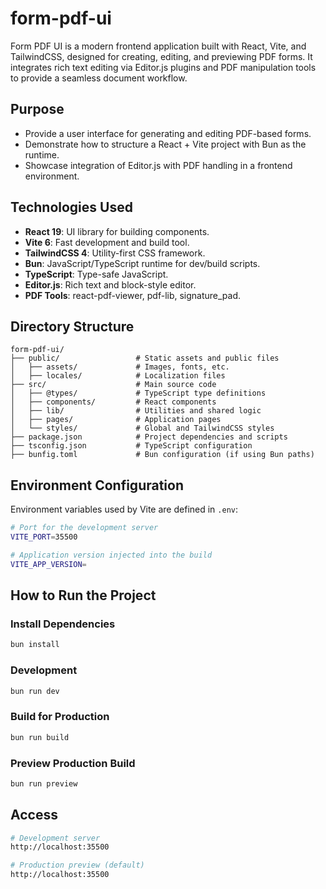 # form-pdf-ui

Form PDF UI is a modern frontend application built with React, Vite, and TailwindCSS, designed for creating, editing, and previewing PDF forms. It integrates rich text editing via Editor.js plugins and PDF manipulation tools to provide a seamless document workflow.

## Purpose

- Provide a user interface for generating and editing PDF-based forms.
- Demonstrate how to structure a React + Vite project with Bun as the runtime.
- Showcase integration of Editor.js with PDF handling in a frontend environment.

## Technologies Used

- **React 19**: UI library for building components.
- **Vite 6**: Fast development and build tool.
- **TailwindCSS 4**: Utility-first CSS framework.
- **Bun**: JavaScript/TypeScript runtime for dev/build scripts.
- **TypeScript**: Type-safe JavaScript.
- **Editor.js**: Rich text and block-style editor.
- **PDF Tools**: react-pdf-viewer, pdf-lib, signature_pad.

## Directory Structure

```
form-pdf-ui/
├── public/                 # Static assets and public files
│   ├── assets/             # Images, fonts, etc.
│   ├── locales/            # Localization files
├── src/                    # Main source code
│   ├── @types/             # TypeScript type definitions
│   ├── components/         # React components
│   ├── lib/                # Utilities and shared logic
│   ├── pages/              # Application pages
│   └── styles/             # Global and TailwindCSS styles
├── package.json            # Project dependencies and scripts
├── tsconfig.json           # TypeScript configuration
├── bunfig.toml             # Bun configuration (if using Bun paths)
```

## Environment Configuration

Environment variables used by Vite are defined in `.env`:

```sh
# Port for the development server
VITE_PORT=35500

# Application version injected into the build
VITE_APP_VERSION=
```

## How to Run the Project

### Install Dependencies

```bash
bun install
```

### Development

```bash
bun run dev
```

### Build for Production

```bash
bun run build
```

### Preview Production Build

```bash
bun run preview
```

## Access

```bash
# Development server
http://localhost:35500

# Production preview (default)
http://localhost:35500
```